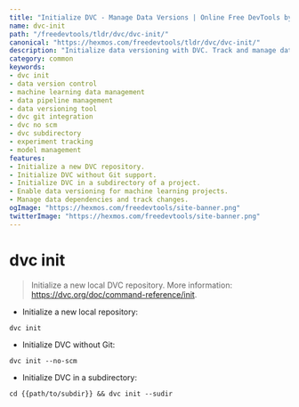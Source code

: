 ```yaml
---
title: "Initialize DVC - Manage Data Versions | Online Free DevTools by Hexmos"
name: dvc-init
path: "/freedevtools/tldr/dvc/dvc-init/"
canonical: "https://hexmos.com/freedevtools/tldr/dvc/dvc-init/"
description: "Initialize data versioning with DVC. Track and manage datasets, experiments, and models. Free online tool, no registration required."
category: common
keywords:
- dvc init
- data version control
- machine learning data management
- data pipeline management
- data versioning tool
- dvc git integration
- dvc no scm
- dvc subdirectory
- experiment tracking
- model management
features:
- Initialize a new DVC repository.
- Initialize DVC without Git support.
- Initialize DVC in a subdirectory of a project.
- Enable data versioning for machine learning projects.
- Manage data dependencies and track changes.
ogImage: "https://hexmos.com/freedevtools/site-banner.png"
twitterImage: "https://hexmos.com/freedevtools/site-banner.png"
---
```


# dvc init

> Initialize a new local DVC repository.
> More information: <https://dvc.org/doc/command-reference/init>.

- Initialize a new local repository:

`dvc init`

- Initialize DVC without Git:

`dvc init --no-scm`

- Initialize DVC in a subdirectory:

`cd {{path/to/subdir}} && dvc init --sudir`
